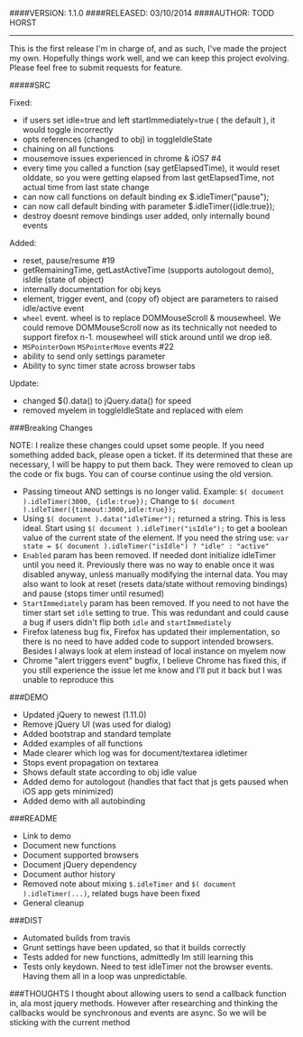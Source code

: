 ####VERSION: 1.1.0
####RELEASED: 03/10/2014
####AUTHOR: TODD HORST

---

This is the first release I'm in charge of, and as such, I've made the project my own. Hopefully things work well, and we can
keep this project evolving. Please feel free to submit requests for feature.

#####SRC

Fixed:

- if users set idle=true and left startImmediately=true ( the default ), it would toggle incorrectly
- opts references (changed to obj) in toggleIdleState
- chaining on all functions
- mousemove issues experienced in chrome & iOS7 #4
- every time you called a function (say getElapsedTime), it would reset olddate, so you were getting elapsed from last getElapsedTime, not actual time from last state change
- can now call functions on default binding ex $.idleTimer("pause");
- can now call default binding with parameter $.idleTimer({idle:true});
- destroy doesnt remove bindings user added, only internally bound events

Added:

- reset, pause/resume #19
- getRemainingTime, getLastActiveTime (supports autologout demo), isIdle (state of object)
- internally documentation for obj keys
- element, trigger event, and (copy of) object are parameters to raised idle/active event
- `wheel` event. wheel is to replace DOMMouseScroll & mousewheel. We could remove DOMMouseScroll now as its technically not needed to support firefox n-1. mousewheel will stick around until we drop ie8.
- `MSPointerDown` `MSPointerMove` events #22
- ability to send only settings parameter
- Ability to sync timer state across browser tabs

Update:

- changed $().data() to jQuery.data() for speed
- removed myelem in toggleIdleState and replaced with elem

###Breaking Changes

NOTE:
I realize these changes could upset some people. If you need something added back, please open a ticket. If its determined that
these are necessary, I will be happy to put them back. They were removed to clean up the code or fix bugs. You can of course continue
using the old version.

- Passing timeout AND settings is no longer valid. Example: `$( document ).idleTimer(3000, {idle:true});` Change to `$( document ).idleTimer({timeout:3000,idle:true});`
- Using `$( document ).data("idleTimer");` returned a string. This is less ideal. Start using `$( document ).idleTimer("isIdle");`
  to get a boolean value of the current state of the element. If you need the string use:
  `var state = $( document ).idleTimer("isIdle") ? "idle" : "active"`
- `Enabled` param has been removed. If needed dont initialize idleTimer until you need it. Previously there was no way to enable
  once it was disabled anyway, unless manually modifying the internal data. You may also want to look at reset (resets data/state without removing
  bindings) and pause (stops timer until resumed)
- `StartImmediately` param has been removed. If you need to not have the timer start set `idle` setting to true. This was redundant and
  could cause a bug if users didn't flip both `idle` and `startImmediately`
- Firefox lateness bug fix, Firefox has updated their implementation, so there is no need to have added code to support intended
  browsers. Besides I always look at elem instead of local instance on myelem now
- Chrome "alert triggers event" bugfix, I believe Chrome has fixed this, if you still experience the issue let me know and I'll put it back
  but I was unable to reproduce this

###DEMO

- Updated jQuery to newest (1.11.0)
- Remove jQuery UI (was used for dialog)
- Added bootstrap and standard template
- Added examples of all functions
- Made clearer which log was for document/textarea idletimer
- Stops event propagation on textarea
- Shows default state according to obj idle value
- Added demo for autologout (handles that fact that js gets paused when iOS app gets minimized)
- Added demo with all autobinding

###README

- Link to demo
- Document new functions
- Document supported browsers
- Document jQuery dependency
- Document author history
- Removed note about mixing `$.idleTimer` and `$( document ).idleTimer(...)`, related bugs have been fixed
- General cleanup

###DIST

- Automated builds from travis
- Grunt settings have been updated, so that it builds correctly
- Tests added for new functions, admittedly Im still learning this
- Tests only keydown. Need to test idleTimer not the browser events. Having them all in a loop was unpredictable.

###THOUGHTS
I thought about allowing users to send a callback function in, ala most jquery methods. However
after researching and thinking the callbacks would be synchronous and events are async. So we
will be sticking with the current method
